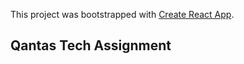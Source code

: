 This project was bootstrapped with [Create React App](https://github.com/facebook/create-react-app).

## Qantas Tech Assignment
